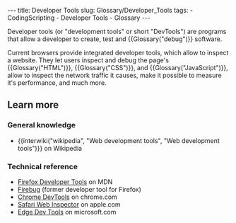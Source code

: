 --- title: Developer Tools slug: Glossary/Developer_Tools tags: - CodingScripting - Developer Tools - Glossary ---

Developer tools (or "development tools" or short "DevTools") are programs that allow a developer to create, test and {{Glossary("debug")}} software.

Current browsers provide integrated developer tools, which allow to inspect a website. They let users inspect and debug the page's {{Glossary("HTML")}}, {{Glossary("CSS")}}, and {{Glossary("JavaScript")}}, allow to inspect the network traffic it causes, make it possible to measure it's performance, and much more.

## Learn more

### General knowledge

- {{interwiki("wikipedia", "Web development tools", "Web development tools")}} on Wikipedia

### Technical reference

- [Firefox Developer Tools](/en-US/docs/Tools) on MDN
- [Firebug](https://getfirebug.com/) (former developer tool for Firefox)
- [Chrome DevTools](https://developer.chrome.com/devtools) on chrome.com
- [Safari Web Inspector](https://developer.apple.com/library/content/documentation/AppleApplications/Conceptual/Safari_Developer_Guide/Introduction/Introduction.html#//apple_ref/doc/uid/TP40007874-CH1-SW1) on apple.com
- [Edge Dev Tools](https://docs.microsoft.com/en-us/microsoft-edge/f12-devtools-guide) on microsoft.com
